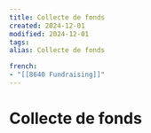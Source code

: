 ```yaml
---
title: Collecte de fonds
created: 2024-12-01
modified: 2024-12-01
tags: 
alias: Collecte de fonds

french:
- "[[8640 Fundraising]]"
---
```

# Collecte de fonds
